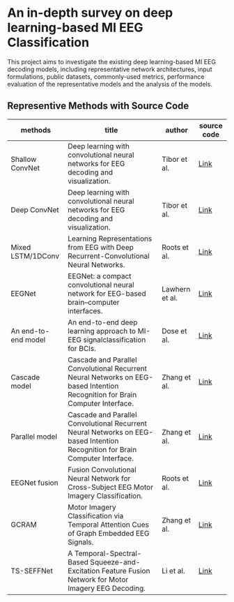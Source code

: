 # An in-depth survey on deep learning-based MI EEG Classification

This project aims to investigate the existing deep learning-based MI EEG decoding models, including representative network architectures, input formulations, public datasets, commonly-used metrics, performance evaluation of the representative models and the analysis of the models.


## Representive Methods with Source Code

| methods | title | author | source code |  
| ------ | ------ | ------ | ------ |
| Shallow ConvNet |  Deep learning with convolutional neural networks for EEG decoding and visualization. | Tibor et al. | [Link](https://github.com/braindecode/braindecode) |
| Deep ConvNet | Deep learning with convolutional neural networks for EEG decoding and visualization. | Tibor et al. | [Link](https://github.com/braindecode/braindecode) |  
| Mixed LSTM/1DConv | Learning Representations from EEG with Deep Recurrent-Convolutional Neural Networks. | Roots et al. | [Link](https://github.com/pbashivan/EEGLearn) | 
| EEGNet | EEGNet: a compact convolutional neural network for EEG-based brain–computer interfaces. | Lawhern et al. | [Link](https://github.com/vlawhern/arl-eegmodels) |  
| An end-to-end model | An end-to-end deep learning approach to MI-EEG signalclassification for BCIs. | Dose et al. | [Link](https://github.com/hauke-d/cnn-eeg) |
| Cascade model | Cascade and Parallel Convolutional Recurrent Neural Networks on EEG-based Intention Recognition for Brain Computer Interface. | Zhang et al. | [Link](https://github.com/dalinzhang/Cascade-Parallel) |  
| Parallel model | Cascade and Parallel Convolutional Recurrent Neural Networks on EEG-based Intention Recognition for Brain Computer Interface. | Zhang et al. | [Link](https://github.com/dalinzhang/Cascade-Parallel) |  
| EEGNet fusion | Fusion Convolutional Neural Network for Cross-Subject EEG Motor Imagery Classification. | Roots et al. | [Link](https://github.com/rootskar/EEGMotorImagery) |  
| GCRAM | Motor Imagery Classification via Temporal Attention Cues of Graph Embedded EEG Signals. | Zhang et al. | [Link](https://github.com/dalinzhang/GCRAM) |  
| TS-SEFFNet | A Temporal-Spectral-Based Squeeze-and-Excitation Feature Fusion Network for Motor Imagery EEG Decoding. | Li et al. | [Link](https://github.com/LianghuiGuo/TS-SEFFNet) |  

